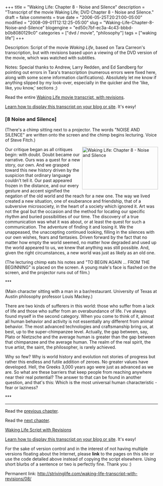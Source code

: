 +++
title = "Waking Life: Chapter 8 - Noise and Silence"
description = "Transcript of the movie Waking Life; DVD Chapter 8 - Noise and Silence."
draft = false
comments = true
date = "2006-05-25T20:21:00-05:00"
modified = "2008-09-01T12:12:25-05:00"
slug = "Waking-Life-Chapter-8-Noise-and-Silence"
blogengine = "ed50c7bf-ec3a-4c43-bbbd-b0b8080129c0"
categories = ["dvd / movie", "philosophy"]
tags = ["waking life"]
+++

<div class="WPArticleInfo">
<p>
Description: Script of the movie <em>Waking Life</em>, based on Tara Carreon&#39;s transcription, but with revisions based upon a viewing of the DVD version of the movie, which was watched with subtitles. 
</p>
<p>
Notes: Special thanks to Andrew, Larry Redden, and Ed Sandberg for pointing out errors in Tara&#39;s transcription (numerous errors were fixed here, along with some scene information clarifications). Absolutely let me know if anything slipped by my look-over, especially in the quicker and the &#39;like, like, you know,&#39; sections ;) 
</p>
<p>
Read the entire <a href="/waking-life-transcript-with-revisions/">Waking Life movie transcript, with revisions</a>. 
</p>
<p>
<a href="/words/post/Display-parts-of-the-Waking-Life-Transcript-on-your-site.aspx">Learn how to display this transcript on your blog or site</a>. It&#39;s easy!
</p>
</div>
<h3 class="waking_life_chapter">[<a id="eight" name="eight" title="eight"></a>8 Noise and Silence] </h3>
<p>
(There&#39;s a chimp sitting next to a projector. The words &quot;NOISE AND SILENCE&quot; are written onto the screen and the chimp begins lecturing. Voice of Steve Fitch.) 
</p>
<p>
<a href="/files/images/WakingLife/WakingLife_08_1.jpg" onclick="window.open(this.href);return false;"><img src="/files/images/WakingLife/WakingLife_08_1_t.jpg" alt="Waking Life: Chapter 8 - Noise and Silence" width="250" height="140" align="right" /></a>Our critique began as all critiques begin: with doubt. Doubt became our narrative. Ours was a quest for a new story, our own. And we grasped toward this new history driven by the suspicion that ordinary language couldn&#39;t tell it. Our past appeared frozen in the distance, and our every gesture and accent signified the negation of the old world and the reach for a new one. The way we lived created a new situation, one of exuberance and friendship, that of a subversive microsociety, in the heart of a society which ignored it. Art was not the goal but the occasion and the method for locating our specific rhythm and buried possibilities of our time. The discovery of a true communication was what it was about, or at least the quest for such a communication. The adventure of finding it and losing it. We the unappeased, the unaccepting continued looking, filling in the silences with our own wishes, fears and fantasies. Driven forward by the fact that no matter how empty the world seemed, no matter how degraded and used up the world appeared to us, we knew that anything was still possible. And, given the right circumstances, a new world was just as likely as an old one. 
</p>
<p>
(The lecturing chimp eats his notes and &quot;TO BEGIN AGAIN ... FROM THE BEGINNING&quot; is placed on the screen. A young male&#39;s face is flashed on the screen, and the projector runs out of film.) 
</p>
<p>
*** 
</p>
<p>
(Main character sitting with a man in a bar/restaurant. University of Texas at Austin philosophy professor Louis Mackey.) 
</p>
<!--adsense-->
<p>
There are two kinds of sufferers in this world: those who suffer from a lack of life and those who suffer from an overabundance of life. I&#39;ve always found myself in the second category. When you come to think of it, almost all human behavior and activity is not essentially any different from animal behavior. The most advanced technologies and craftsmanship bring us, at best, up to the super-chimpanzee level. Actually, the gap between, say, Plato or Nietzsche and the average human is greater than the gap between that chimpanzee and the average human. The realm of the real spirit, the true artist, the saint, the philosopher, is rarely achieved. 
</p>
<p>
Why so few? Why is world history and evolution not stories of progress but rather this endless and futile addition of zeroes. No greater values have developed. Hell, the Greeks 3,000 years ago were just as advanced as we are. So what are these barriers that keep people from reaching anywhere near their real potential? The answer to that can be found in another question, and that&#39;s this: Which is the most universal human characteristic - fear or laziness? 
</p>
<p>
*** 
</p>
<hr />
<p>
Read the <a href="/waking-life-transcript-with-revisions/07/">previous chapter</a>. 
</p>
<p>
Read the <a href="/waking-life-transcript-with-revisions/09/">next chapter</a>. 
</p>
<p>
<a href="/waking-life-transcript-with-revisions/">Waking Life Script with Revisions</a> 
</p>
<div class="tip">
<p>
<a href="/words/post/Display-parts-of-the-Waking-Life-Transcript-on-your-site.aspx">Learn how to display this transcript on your blog or site</a>. It&#39;s easy!
</p>
<p>
For the sake of version control and in the interest of not having multiple versions floating about the Internet, please <strong>link</strong> to the pages on this site or use the code detailed above instead of copying the script elsewhere. Using short blurbs of a sentence or two is perfectly fine. Thank you :) 
</p>
<p>
Permanent link: <a href="/waking-life-transcript-with-revisions/08/">http://strivinglife.com/waking-life-transcript-with-revisions/08/</a> 
</p>
</div>

